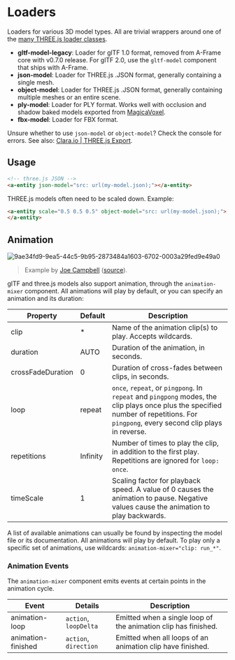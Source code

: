 # Loaders

Loaders for various 3D model types. All are trivial wrappers around one of the [many THREE.js loader classes](https://github.com/mrdoob/three.js/tree/master/examples/js/loaders).

- **gltf-model-legacy**: Loader for glTF 1.0 format, removed from A-Frame core with v0.7.0 release. For glTF 2.0, use the `gltf-model` component that ships with A-Frame.
- **json-model**: Loader for THREE.js .JSON format, generally containing a single mesh.
- **object-model**: Loader for THREE.js .JSON format, generally containing multiple meshes or an entire scene.
- **ply-model**: Loader for PLY format. Works well with occlusion and shadow baked models exported from [MagicaVoxel](https://ephtracy.github.io/).
- **fbx-model**: Loader for FBX format.

Unsure whether to use `json-model` or `object-model`? Check the console for errors. See also: [Clara.io | THREE.js Export](https://clara.io/learn/user-guide/data_exchange/threejs_export).

## Usage

```html
<!-- three.js JSON -->
<a-entity json-model="src: url(my-model.json);"></a-entity>
```

THREE.js models often need to be scaled down. Example:

```html
<a-entity scale="0.5 0.5 0.5" object-model="src: url(my-model.json);">
</a-entity>
```

## Animation

![9ae34fd9-9ea5-44c5-9b95-2873484a1603-6702-0003a29fed9e49a0](https://cloud.githubusercontent.com/assets/1848368/25648601/845485de-2f82-11e7-8ae8-8e58c9dab9ff.gif)
> Example by [Joe Campbell](https://github.com/rexraptor08) ([source](https://github.com/rexraptor08/animation-controls)).

glTF and three.js models also support animation, through the `animation-mixer` component. All animations will play by default, or you can specify
an animation and its duration:

| Property          | Default  | Description                                               |
|-------------------|----------|-----------------------------------------------------------|
| clip              | *        | Name of the animation clip(s) to play. Accepts wildcards. |
| duration          | AUTO     | Duration of the animation, in seconds.                    |
| crossFadeDuration | 0        | Duration of cross-fades between clips, in seconds.        |
| loop              | repeat   | `once`, `repeat`, or `pingpong`. In `repeat` and `pingpong` modes, the clip plays once plus the specified number of repetitions. For `pingpong`, every second clip plays in reverse. |
| repetitions       | Infinity | Number of times to play the clip, in addition to the first play. Repetitions are ignored for `loop: once`. |
| timeScale         | 1        | Scaling factor for playback speed. A value of 0 causes the animation to pause. Negative values cause the animation to play backwards. |

A list of available animations can usually be found by inspecting the model file or its documentation. All animations will play by default. To play only a specific set of animations, use wildcards: `animation-mixer="clip: run_*"`.

### Animation Events

The `animation-mixer` component emits events at certain points in the animation cycle.

| Event              | Details               | Description                                                    |
|--------------------|-----------------------|----------------------------------------------------------------|
| animation-loop     | `action`, `loopDelta` | Emitted when a single loop of the animation clip has finished. |
| animation-finished | `action`, `direction` | Emitted when all loops of an animation clip have finished.     |
